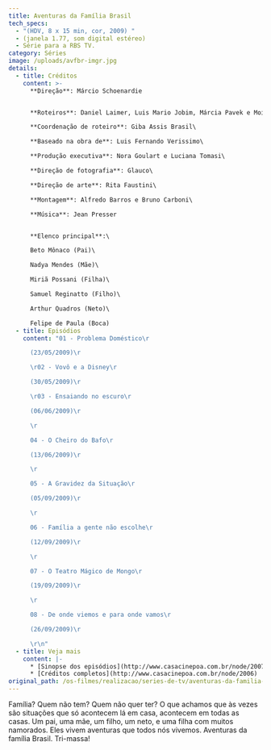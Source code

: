 ```yaml
---
title: Aventuras da Família Brasil
tech_specs:
  - "(HDV, 8 x 15 min, cor, 2009) "
  - (janela 1.77, som digital estéreo)
  - Série para a RBS TV.
category: Séries
image: /uploads/avfbr-imgr.jpg
details:
  - title: Créditos
    content: >-
      **Direção**: Márcio Schoenardie


      **Roteiros**: Daniel Laimer, Luis Mario Jobim, Márcia Pavek e Moisés Westphalen\

      **Coordenação de roteiro**: Giba Assis Brasil\

      **Baseado na obra de**: Luis Fernando Verissimo\

      **Produção executiva**: Nora Goulart e Luciana Tomasi\

      **Direção de fotografia**: Glauco\

      **Direção de arte**: Rita Faustini\

      **Montagem**: Alfredo Barros e Bruno Carboni\

      **Música**: Jean Presser


      **Elenco principal**:\

      Beto Mônaco (Pai)\

      Nadya Mendes (Mãe)\

      Miriã Possani (Filha)\

      Samuel Reginatto (Filho)\

      Arthur Quadros (Neto)\

      Felipe de Paula (Boca)
  - title: Episódios
    content: "01 - Problema Doméstico\r

      (23/05/2009)\r

      \r02 - Vovô e a Disney\r

      (30/05/2009)\r

      \r03 - Ensaiando no escuro\r

      (06/06/2009)\r

      \r

      04 - O Cheiro do Bafo\r

      (13/06/2009)\r

      \r

      05 - A Gravidez da Situação\r

      (05/09/2009)\r

      \r

      06 - Família a gente não escolhe\r

      (12/09/2009)\r

      \r

      07 - O Teatro Mágico de Mongo\r

      (19/09/2009)\r

      \r

      08 - De onde viemos e para onde vamos\r

      (26/09/2009)\r

      \r\n"
  - title: Veja mais
    content: |-
      * [Sinopse dos episódios](http://www.casacinepoa.com.br/node/2007)
      * [Créditos completos](http://www.casacinepoa.com.br/node/2006)
original_path: /os-filmes/realizacao/series-de-tv/aventuras-da-familia-brasil.html
---
```

Família? Quem não tem? Quem não quer ter? O que achamos que às vezes são situações que só acontecem lá em casa, acontecem em todas as casas. Um pai, uma mãe, um filho, um neto, e uma filha com muitos namorados. Eles vivem aventuras que todos nós vivemos. Aventuras da família Brasil. Tri-massa!